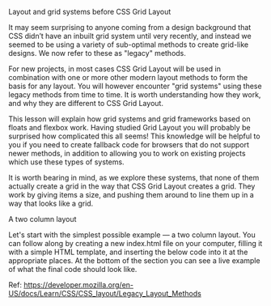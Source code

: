 Layout and grid systems before CSS Grid Layout

It may seem surprising to anyone coming from a design background that CSS didn’t have an inbuilt grid system until very recently, and instead we seemed to be using a variety of sub-optimal methods to create grid-like designs. We now refer to these as "legacy" methods.

For new projects, in most cases CSS Grid Layout will be used in combination with one or more other modern layout methods to form the basis for any layout. You will however encounter "grid systems" using these legacy methods from time to time. It is worth understanding how they work, and why they are different to CSS Grid Layout.

This lesson will explain how grid systems and grid frameworks based on floats and flexbox work. Having studied Grid Layout you will probably be surprised how complicated this all seems! This knowledge will be helpful to you if you need to create fallback code for browsers that do not support newer methods, in addition to allowing you to work on existing projects which use these types of systems.

It is worth bearing in mind, as we explore these systems, that none of them actually create a grid in the way that CSS Grid Layout creates a grid. They work by giving items a size, and pushing them around to line them up in a way that looks like a grid.

A two column layout

Let's start with the simplest possible example — a two column layout. You can follow along by creating a new index.html file on your computer, filling it with a simple HTML template, and inserting the below code into it at the appropriate places. At the bottom of the section you can see a live example of what the final code should look like.

Ref: https://developer.mozilla.org/en-US/docs/Learn/CSS/CSS_layout/Legacy_Layout_Methods
